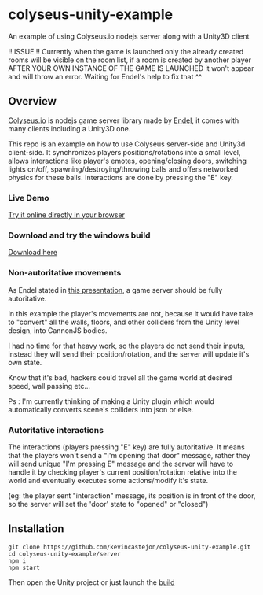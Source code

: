 # colyseus-unity-example
An example of using Colyseus.io nodejs server along with a Unity3D client

!! ISSUE !! Currently when the game is launched only the already created rooms will be visible on the room list, if a room is created by another player AFTER YOUR OWN INSTANCE OF THE GAME IS LAUNCHED it won't appear and will throw an error. Waiting for Endel's help to fix that ^^

## Overview
[Colyseus.io](https://colyseus.io/) is nodejs game server library made by [Endel](https://www.patreon.com/endel), it comes with many clients including a Unity3D one.

This repo is an example on how to use Colyseus server-side and Unity3d client-side. It synchronizes players positions/rotations into a small level, allows interactions like player's emotes, opening/closing doors, switching lights on/off, spawning/destroying/throwing balls and offers networked physics for these balls. Interactions are done by pressing the "E" key.

### Live Demo
[Try it online directly in your browser](https://kevincastejon.github.io/colyseus-unity-example/)
### Download and try the windows build
[Download here](https://github.com/kevincastejon/colyseus-unity-example/releases/download/0.1/colyseus-unity-example.rar)

### Non-autoritative movements
As Endel stated in [this presentation](https://docs.google.com/presentation/d/e/2PACX-1vSjJtmU-SIkng_bFQ5z1000M6nPSoAoQL54j0Y_Cbg7R5tRe9FXLKaBmcKbY_iyEpnMqQGDjx_335QJ/embed?start=false&loop=false&delayms=3000&slide=id.p), a game server should be fully autoritative.

In this example the player's movements are not, because it would have take to "convert" all the walls, floors, and other colliders from the Unity level design, into CannonJS bodies.

I had no time for that heavy work, so the players do not send their inputs, instead they will send their position/rotation, and the server will update it's own state.

Know that it's bad, hackers could travel all the game world at desired speed, wall passing etc...

Ps : I'm currently thinking of making a Unity plugin which would automatically converts scene's colliders into json or else.

### Autoritative interactions
The interactions (players pressing "E" key) are fully autoritative. It means that the players won't send a "I'm opening that door" message, rather they will send unique "I'm pressing E" message and the server will have to handle it by checking player's current position/rotation relative into the world and eventually executes some actions/modify it's state.

(eg: the player sent "interaction" message, its position is in front of the door, so the server will set the 'door' state to "opened" or "closed")

## Installation
```
git clone https://github.com/kevincastejon/colyseus-unity-example.git
cd colyseus-unity-example/server
npm i
npm start
```
Then open the Unity project or just launch the [build](https://github.com/kevincastejon/colyseus-unity-example/releases/download/0.1/colyseus-unity-example.rar)
